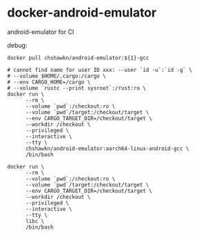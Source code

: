 # docker-android-emulator

android-emulator for CI


debug:

    docker pull chshawkn/android-emulator:${1}-gcc

    # cannot find name for user ID xxx: --user `id -u`:`id -g` \
    # --volume $HOME/.cargo:/cargo \
    # --env CARGO_HOME=/cargo \
    # --volume `rustc --print sysroot`:/rust:ro \
    docker run \
          --rm \
          --volume `pwd`:/checkout:ro \
          --volume `pwd`/target:/checkout/target \
          --env CARGO_TARGET_DIR=/checkout/target \
          --workdir /checkout \
          --privileged \
          --interactive \
          --tty \
          chshawkn/android-emulator:aarch64-linux-android-gcc \
          /bin/bash

    docker run \
          --rm \
          --volume `pwd`:/checkout:ro \
          --volume `pwd`/target:/checkout/target \
          --env CARGO_TARGET_DIR=/checkout/target \
          --workdir /checkout \
          --privileged \
          --interactive \
          --tty \
          libc \
          /bin/bash
